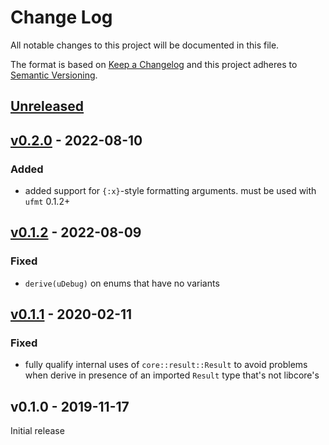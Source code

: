 # Change Log

All notable changes to this project will be documented in this file.

The format is based on [Keep a Changelog](http://keepachangelog.com/)
and this project adheres to [Semantic Versioning](http://semver.org/).

## [Unreleased]

## [v0.2.0] - 2022-08-10

### Added

- added support for `{:x}`-style formatting arguments. must be used with `ufmt` 0.1.2+

## [v0.1.2] - 2022-08-09

### Fixed

- `derive(uDebug)` on enums that have no variants

## [v0.1.1] - 2020-02-11

### Fixed

- fully qualify internal uses of `core::result::Result` to avoid problems when derive in presence of an imported `Result` type that's not libcore's

## v0.1.0 - 2019-11-17

Initial release

[Unreleased]: https://github.com/japaric/ufmt/compare/ufmt-macros-v0.2.0...HEAD
[v0.2.0]: https://github.com/japaric/ufmt/compare/ufmt-macros-v0.1.2...ufmt-macros-v0.2.0
[v0.1.2]: https://github.com/japaric/ufmt/compare/ufmt-macros-v0.1.1...ufmt-macros-v0.1.2
[v0.1.1]: https://github.com/japaric/ufmt/compare/ufmt-macros-v0.1.0...ufmt-macros-v0.1.1
